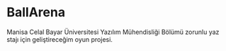 # BallArena
Manisa Celal Bayar Üniversitesi Yazılım Mühendisliği Bölümü zorunlu yaz stajı için geliştireceğim oyun projesi.
